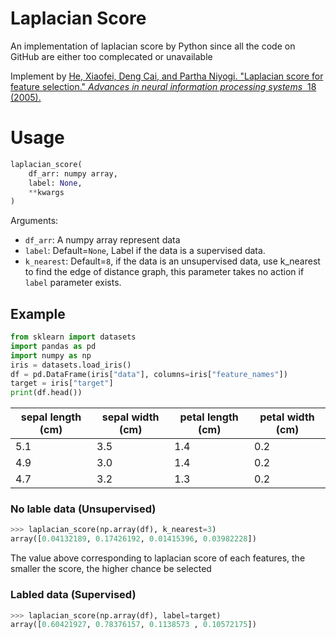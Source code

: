 # Laplacian Score
An implementation of laplacian score by Python since all the code on GitHub are either too complecated or unavailable

Implement by
[He, Xiaofei, Deng Cai, and Partha Niyogi. "Laplacian score for feature selection." *Advances in neural information processing systems*
         18 (2005).](https://proceedings.neurips.cc/paper/2005/file/b5b03f06271f8917685d14cea7c6c50a-Paper.pdf)


# Usage

```python
laplacian_score(
    df_arr: numpy array,
    label: None,
    **kwargs
)
```
Arguments:
* `df_arr`: A numpy array represent data
* `label`: Default=`None`, Label if the data is a supervised data.
* `k_nearest`: Default=`8`, if the data is an unsupervised data, use k_nearest to find the edge of distance graph, this parameter takes no action if `label` parameter exists.


## Example
```python
from sklearn import datasets
import pandas as pd
import numpy as np
iris = datasets.load_iris()
df = pd.DataFrame(iris["data"], columns=iris["feature_names"])
target = iris["target"]
print(df.head())
```
| sepal length (cm) | sepal width (cm) | petal length (cm) | petal width (cm) |
|-------------------------|------------------|-------------------|------------------|
| 5.1                     | 3.5              | 1.4               | 0.2              |
| 4.9                     | 3.0              | 1.4               | 0.2              |
| 4.7                     | 3.2              | 1.3               | 0.2              |

### No lable data (Unsupervised)
```python
>>> laplacian_score(np.array(df), k_nearest=3)
array([0.04132189, 0.17426192, 0.01415396, 0.03982228])
```
The value above corresponding to laplacian score of each features, the smaller the score, the higher chance be selected

### Labled data (Supervised)
```python
>>> laplacian_score(np.array(df), label=target)
array([0.60421927, 0.78376157, 0.1138573 , 0.10572175])
```
